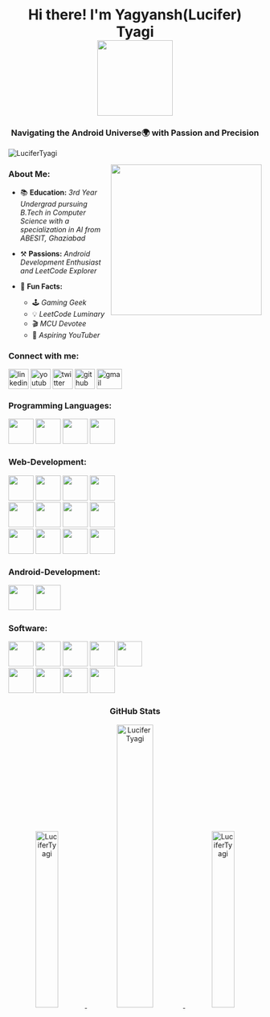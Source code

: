 
<h1 align="center">Hi there! I'm Yagyansh(Lucifer) Tyagi  <br> <img src="https://c.tenor.com/neqnFd4CHWAAAAAC/up-wave.gif" width=150 /> </h1>
 <H3 ALIGN="center"> Navigating the Android Universe🌍 with Passion and Precision </H3>
<p align="left"><img src="https://komarev.com/ghpvc/?username=LuciferTyagi&label=Profile%20views&color=0e75b6&style=flat" alt="LuciferTyagi"/></p>

<img align="right" src="https://media0.giphy.com/media/bGgsc5mWoryfgKBx1u/giphy.gif?cid=ecf05e479f9ff8b27tu60bhh0m2jw8qwu801qq4mu8c1n480&ep=v1_gifs_search&rid=giphy.gif&ct=g" width=300 margin="20px" />
<h3 align="left">About Me: </h3>

- 📚 **Education:** *3rd Year Undergrad pursuing B.Tech in Computer Science with a specialization in AI from ABESIT, Ghaziabad*

- ⚒️ **Passions:** *Android Development Enthusiast and LeetCode Explorer*

- 🎉 **Fun Facts:**
  - 🕹️ *Gaming Geek*
  - 💡 *LeetCode Luminary*
  - 🎬 *MCU Devotee*
  - 🎥 *Aspiring YouTuber*


<h3 align="left">Connect with me:</h3>
<p align="left">
  <a href="https://www.linkedin.com/in/lucifertyagi/" target="blank"><img align="center" src="https://www.vectorlogo.zone/logos/linkedin/linkedin-icon.svg" alt="linkedin" height="40" width="40" /></a>
 <a href="https://www.youtube.com/c/ProfessorLucifer" target="blank"><img align="center" src="https://www.vectorlogo.zone/logos/youtube/youtube-icon.svg" alt="youtube" height="40" width="40" /></a>
<a href="https://twitter.com/TyagiYagyansh" target="blank"><img align="center" src="https://www.vectorlogo.zone/logos/twitter/twitter-tile.svg" alt="twitter" height="40" width="40" /></a>
 <a href="https://github.com/LuciferTyagi" target="blank"><img align="center" src="https://www.vectorlogo.zone/logos/github/github-tile.svg" alt="github" height="40" width="40" /></a>
<a href="mailto:yagyanshtyagi61@gmail.com" target="blank"><img align="center" src="https://www.vectorlogo.zone/logos/gmail/gmail-icon.svg" alt="gmail" height="40" width="50" /></a>
 
<h3 align="left">Programming Languages:</h3>

<p align="left">
 
<img src="https://cdn.jsdelivr.net/gh/devicons/devicon/icons/c/c-plain.svg" height="50px"/>     
<img src="https://cdn.jsdelivr.net/gh/devicons/devicon/icons/cplusplus/cplusplus-original.svg" height="50px" />
<img src="https://cdn.jsdelivr.net/gh/devicons/devicon/icons/java/java-original.svg"  height="50px"/>
<img src="https://cdn.jsdelivr.net/gh/devicons/devicon/icons/python/python-original.svg" height="50px"/>   

<br> 
</P>

<h3 align="left">Web-Development:</h3>
<p align="left">

<img src="https://cdn.jsdelivr.net/gh/devicons/devicon/icons/html5/html5-original.svg" height="50px"/> 
 <img src="https://cdn.jsdelivr.net/gh/devicons/devicon/icons/css3/css3-original.svg" height="50px"/>
 <img src="https://cdn.jsdelivr.net/gh/devicons/devicon/icons/javascript/javascript-original.svg" height="50px"/>
 <img src="https://cdn.jsdelivr.net/gh/devicons/devicon/icons/tailwindcss/tailwindcss-plain.svg" height="50px" />
 
<br>

<img src="https://cdn.jsdelivr.net/gh/devicons/devicon/icons/bootstrap/bootstrap-original-wordmark.svg" height="50px" />
 <img src="https://cdn.jsdelivr.net/gh/devicons/devicon/icons/react/react-original.svg"  height="50px"/>
 <img src="https://cdn.jsdelivr.net/gh/devicons/devicon/icons/nextjs/nextjs-original.svg" height="50px"/>
 <img src="https://cdn.jsdelivr.net/gh/devicons/devicon/icons/nodejs/nodejs-original-wordmark.svg" height="50px"/>
 
 <br>
 
<img src="https://cdn.jsdelivr.net/gh/devicons/devicon/icons/mongodb/mongodb-original.svg" height="50px"/>
<img src="https://cdn.jsdelivr.net/gh/devicons/devicon/icons/mysql/mysql-original.svg" height="50px"/>
 <img src="https://cdn.jsdelivr.net/gh/devicons/devicon/icons/firebase/firebase-plain.svg" height="50px"/>
<img src="https://cdn.jsdelivr.net/gh/devicons/devicon/icons/heroku/heroku-original.svg" height="50px"/>

 </P>                             
<h3 align="left">Android-Development:</h3>
<p align="left">   
 <img src="https://cdn.jsdelivr.net/gh/devicons/devicon/icons/kotlin/kotlin-original.svg"  height="50px" />      
 <img src="https://cdn.jsdelivr.net/gh/devicons/devicon/icons/android/android-original.svg"  height="50px"/>
           
</p>


<h3 align="left">Software:</h3>
          
<p>

  <img src="https://cdn.jsdelivr.net/gh/devicons/devicon/icons/premierepro/premierepro-original.svg" height="50px"/>
  <img src="https://cdn.jsdelivr.net/gh/devicons/devicon/icons/photoshop/photoshop-plain.svg" height="50px"/>     
  <img src="https://cdn.jsdelivr.net/gh/devicons/devicon/icons/illustrator/illustrator-plain.svg" height="50px"/>                  
   <img src="https://cdn.jsdelivr.net/gh/devicons/devicon/icons/figma/figma-original.svg" height="50px"/>
   <img src="https://cdn.jsdelivr.net/gh/devicons/devicon/icons/blender/blender-original.svg" height="50px"/>
   
  <br>   
    
 <img src="https://cdn.jsdelivr.net/gh/devicons/devicon/icons/git/git-original.svg"  height="50px" /> 
 <img src="https://cdn.jsdelivr.net/gh/devicons/devicon/icons/canva/canva-original.svg" height="50px" />
 <img src="https://cdn.jsdelivr.net/gh/devicons/devicon/icons/vscode/vscode-original.svg" height="50px"/>
 <img src="https://cdn.jsdelivr.net/gh/devicons/devicon/icons/unrealengine/unrealengine-original.svg" height="50px"/>
</p>


<h3 align="center">GitHub Stats</h3>  
<p align="center"><a href="https://github.com/LuciferTyagi">
<img width=30% src="https://github-readme-stats.vercel.app/api/top-langs?username=LuciferTyagi&show_icons=true&locale=en&layout=compact" alt="LuciferTyagi" />
<img width=38% src="https://github-readme-stats.vercel.app/api?username=LuciferTyagi&show_icons=true&locale=en" alt="LuciferTyagi" />
<img width=30% src="https://github-readme-streak-stats.herokuapp.com/?user=LuciferTyagi&" alt="LuciferTyagi" /></p>
 <br>


</div>
